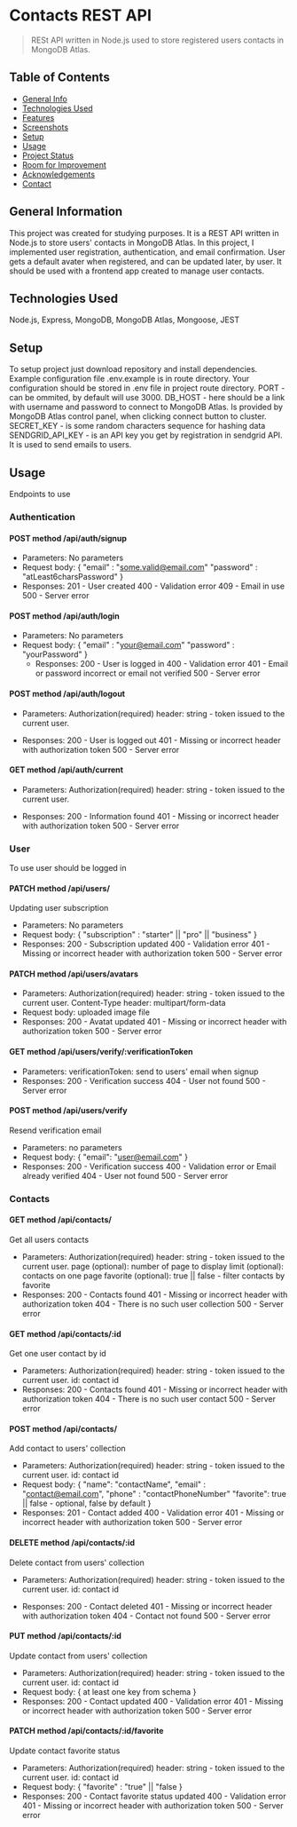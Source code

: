 # Contacts REST API

> RESt API written in Node.js used to store registered users contacts in MongoDB Atlas.

## Table of Contents

- [General Info](#general-information)
- [Technologies Used](#technologies-used)
- [Features](#features)
- [Screenshots](#screenshots)
- [Setup](#setup)
- [Usage](#usage)
- [Project Status](#project-status)
- [Room for Improvement](#room-for-improvement)
- [Acknowledgements](#acknowledgements)
- [Contact](#contact)
<!-- * [License](#license) -->

## General Information

This project was created for studying purposes. It is a REST API written in Node.js to store users' contacts in MongoDB Atlas.
In this project, I implemented user registration, authentication, and email confirmation. User gets a default avater when registered, and can be updated later, by user.
It should be used with a frontend app created to manage user contacts.

## Technologies Used

Node.js, Express, MongoDB, MongoDB Atlas, Mongoose, JEST

## Setup

To setup project just download repository and install dependencies. Example configuration file .env.example is in route directory. Your configuration should be stored in .env file in project route directory.
PORT - can be ommited, by default will use 3000.
DB_HOST - here should be a link with username and password to connect to MongoDB Atlas. Is provided by MongoDB Atlas control panel, when clicking connect button to cluster.
SECRET_KEY - is some random characters sequence for hashing data
SENDGRID_API_KEY - is an API key you get by registration in sendgrid API. It is used to send emails to users.

## Usage

Endpoints to use

### Authentication

#### POST method /api/auth/signup

- Parameters:
  No parameters
- Request body:
  {
  "email" : "some.valid@email.com"
  "password" : "atLeast6charsPassword"
  }
- Responses:
  201 - User created
  400 - Validation error
  409 - Email in use
  500 - Server error

#### POST method /api/auth/login

- Parameters:
  No parameters
- Request body:
  {
  "email" : "your@email.com"
  "password" : "yourPassword"
  }
  - Responses:
    200 - User is logged in
    400 - Validation error
    401 - Email or password incorrect or email not verified
    500 - Server error

#### POST method /api/auth/logout

- Parameters:
  Authorization(required) header: string - token issued to the current user.

- Responses:
  200 - User is logged out
  401 - Missing or incorrect header with authorization token
  500 - Server error

#### GET method /api/auth/current

- Parameters:
  Authorization(required) header: string - token issued to the current user.

- Responses:
  200 - Information found
  401 - Missing or incorrect header with authorization token
  500 - Server error

### User

To use user should be logged in

#### PATCH method /api/users/

Updating user subscription

- Parameters:
  No parameters
- Request body:
  {
  "subscription" : "starter" || "pro" || "business"
  }
- Responses:
  200 - Subscription updated
  400 - Validation error
  401 - Missing or incorrect header with authorization token
  500 - Server error

#### PATCH method /api/users/avatars

- Parameters:
  Authorization(required) header: string - token issued to the current user.
  Content-Type header: multipart/form-data
- Request body:
  uploaded image file
- Responses:
  200 - Avatat updated
  401 - Missing or incorrect header with authorization token
  500 - Server error

#### GET method /api/users/verify/:verificationToken

- Parameters:
  verificationToken: send to users' email when signup
- Responses:
  200 - Verification success
  404 - User not found
  500 - Server error

#### POST method /api/users/verify

Resend verification email

- Parameters:
  no parameters
- Request body:
  {
  "email": "user@email.com"
  }
- Responses:
  200 - Verification success
  400 - Validation error or Email already verified
  404 - User not found
  500 - Server error

### Contacts

#### GET method /api/contacts/

Get all users contacts

- Parameters:
  Authorization(required) header: string - token issued to the current user.
  page (optional): number of page to display
  limit (optional): contacts on one page
  favorite (optional): true || false - filter contacts by favorite
- Responses:
  200 - Contacts found
  401 - Missing or incorrect header with authorization token
  404 - There is no such user collection
  500 - Server error

#### GET method /api/contacts/:id

Get one user contact by id

- Parameters:
  Authorization(required) header: string - token issued to the current user.
  id: contact id
- Responses:
  200 - Contacts found
  401 - Missing or incorrect header with authorization token
  404 - There is no such user contact
  500 - Server error

#### POST method /api/contacts/

Add contact to users' collection

- Parameters:
  Authorization(required) header: string - token issued to the current user.
  id: contact id
- Request body:
  {
  "name": "contactName",
  "email" : "contact@email.com",
  "phone" : "contactPhoneNumber"
  "favorite": true || false - optional, false by default
  }
- Responses:
  201 - Contact added
  400 - Validation error
  401 - Missing or incorrect header with authorization token
  500 - Server error

#### DELETE method /api/contacts/:id

Delete contact from users' collection

- Parameters:
  Authorization(required) header: string - token issued to the current user.
  id: contact id

- Responses:
  200 - Contact deleted
  401 - Missing or incorrect header with authorization token
  404 - Contact not found
  500 - Server error

#### PUT method /api/contacts/:id

Update contact from users' collection

- Parameters:
  Authorization(required) header: string - token issued to the current user.
  id: contact id
- Request body:
  {
  at least one key from schema
  }
- Responses:
  200 - Contact updated
  400 - Validation error
  401 - Missing or incorrect header with authorization token
  500 - Server error

#### PATCH method /api/contacts/:id/favorite

Update contact favorite status

- Parameters:
  Authorization(required) header: string - token issued to the current user.
  id: contact id
- Request body:
  {
  "favorite" : "true" || "false
  }
- Responses:
  200 - Contact favorite status updated
  400 - Validation error
  401 - Missing or incorrect header with authorization token
  500 - Server error
